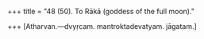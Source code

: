 +++
title = "48 (50). To Rākā (goddess of the full moon)."

+++
[Atharvan.—dvyṛcam. mantroktadevatyam. jāgatam.]
